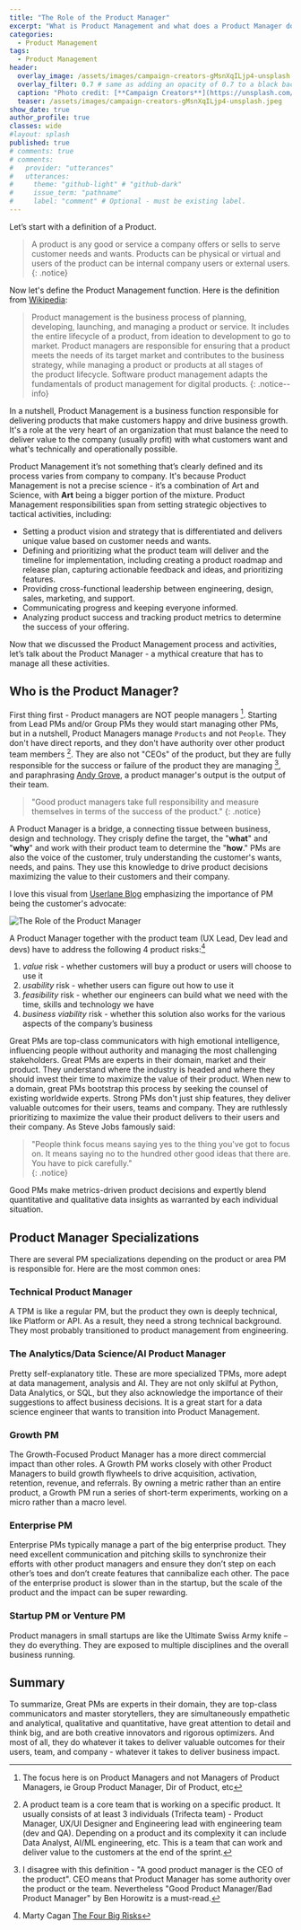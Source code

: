 ```yaml
---
title: "The Role of the Product Manager"
excerpt: "What is Product Management and what does a Product Manager do?"
categories:
  - Product Management
tags:
  - Product Management
header:
  overlay_image: /assets/images/campaign-creators-gMsnXqILjp4-unsplash.jpeg
  overlay_filter: 0.7 # same as adding an opacity of 0.7 to a black background
  caption: "Photo credit: [**Campaign Creators**](https://unsplash.com/@campaign_creators?utm_source=unsplash&utm_medium=referral&utm_content=creditCopyText) on [Unsplash](https://unsplash.com/s/photos/product-management?utm_source=unsplash&utm_medium=referral&utm_content=creditCopyText)"
  teaser: /assets/images/campaign-creators-gMsnXqILjp4-unsplash.jpeg
show_date: true
author_profile: true
classes: wide
#layout: splash
published: true
# comments: true
# comments:
#   provider: "utterances"
#   utterances:
#     theme: "github-light" # "github-dark"
#     issue_term: "pathname"
#     label: "comment" # Optional - must be existing label.
---
```

Let’s start with a definition of a Product. 

> A product is any good or service a company offers or sells to serve customer needs and wants. Products can be physical or virtual and users of the product can be internal company users or external users. 
{: .notice}

Now let's define the Product Management function. Here is the definition from [Wikipedia](https://en.wikipedia.org/wiki/Product_management):

> Product management is the business process of planning, developing, launching, and managing a product or service. It includes the entire lifecycle of a product, from ideation to development to go to market. Product managers are responsible for ensuring that a product meets the needs of its target market and contributes to the business strategy, while managing a product or products at all stages of the product lifecycle. Software product management adapts the fundamentals of product management for digital products.
{: .notice--info}

In a nutshell, Product Management is a business function responsible for delivering products that make customers happy and drive business growth. It's a role at the very heart of an organization that must balance the need to deliver value to the company (usually profit) with what customers want and what's technically and operationally possible.

Product Management it’s not something that’s clearly defined and its process varies from company to company. It's because Product Management is not a precise science - it’s a combination of Art and Science, with **Art** being a bigger portion of the mixture. Product Management responsibilities span from setting strategic objectives to tactical activities, including:

- Setting a product vision and strategy that is differentiated and delivers unique value based on customer needs and wants.
- Defining and prioritizing what the product team will deliver and the timeline for implementation, including creating a product roadmap and release plan, capturing actionable feedback and ideas, and prioritizing features.
- Providing cross-functional leadership between engineering, design, sales, marketing, and support.
- Communicating progress and keeping everyone informed.
- Analyzing product success and tracking product metrics to determine the success of your offering.

Now that we discussed the Product Management process and activities, let’s talk about the Product Manager - a mythical creature that has to manage all these activities.

## Who is the Product Manager?

First thing first - Product managers are NOT people managers [^1]. Starting from Lead PMs and/or Group PMs they would start managing other PMs, but in a nutshell, Product Managers manage `Products` and not `People`. They don't have direct reports, and they don't have authority over other product team members [^2]. They are also not "CEOs" of the product, but they are fully responsible for the success or failure of the product they are managing [^3], and paraphrasing [Andy Grove](https://en.wikipedia.org/wiki/Andrew_Grove#Writing_and_teaching), a product manager's output is the output of their team.

> "Good product managers take full responsibility and measure themselves in terms of the success of the product."
{: .notice}

A Product Manager is a bridge, a connecting tissue between business, design and technology. They crisply define the target, the "**what**" and "**why**" and work with their product team to determine the "**how**." PMs are also the voice of the customer, truly understanding the customer's wants, needs, and pains. They use this knowledge to drive product decisions maximizing the value to their customers and their company. 

I love this visual from [Userlane Blog](https://www.userlane.com/product-management-skills/) emphasizing the importance of PM being the customer's advocate:

![The Role of the Product Manager](https://www.userlane.com/wp-content/uploads/2021/02/hero-images-july-03.png)

A Product Manager together with the product team (UX Lead, Dev lead and devs) have to address the following 4 product risks:[^4]

1. *value* risk - whether customers will buy a product or users will choose to use it
2. *usability* risk - whether users can figure out how to use it 
3. *feasibility* risk - whether our engineers can build what we need with the time, skills and technology we have
4. *business viability* risk - whether this solution also works for the various aspects of the company’s business  

Great PMs are top-class communicators with high emotional intelligence, influencing people without authority and managing the most challenging stakeholders.
Great PMs are experts in their domain, market and their product. They understand where the industry is headed and where they should invest their time to maximize the value of their product. When new to a domain, great PMs bootstrap this process by seeking the counsel of existing worldwide experts.
Strong PMs don't just ship features, they deliver valuable outcomes for their users, teams and company. They are ruthlessly prioritizing to maximize the value their product delivers to their users and their company. As Steve Jobs famously said:  

>  "People think focus means saying yes to the thing you've got to focus on. It means saying no to the hundred other good ideas that there are. You have to pick carefully."  
{: .notice}

Good PMs make metrics-driven product decisions and expertly blend quantitative and qualitative data insights as warranted by each individual situation.  


## Product Manager Specializations

There are several PM specializations depending on the product or area PM is responsible for. Here are the most common ones:  

### Technical Product Manager

A TPM is like a regular PM, but the product they own is deeply technical, like Platform or API. As a result, they need a strong technical background. They most probably transitioned to product management from engineering.  

### The Analytics/Data Science/AI Product Manager

Pretty self-explanatory title. These are more specialized TPMs, more adept at data management, analysis and AI. They are not only skilful at Python, Data Analytics, or SQL, but they also acknowledge the importance of their suggestions to affect business decisions. It is a great start for a data science engineer that wants to transition into Product Management.  

### Growth PM

The Growth-Focused Product Manager has a more direct commercial impact than other roles. A Growth PM works closely with other Product Managers to build growth flywheels to drive acquisition, activation, retention, revenue, and referrals. By owning a metric rather than an entire product, a Growth PM run a series of short-term experiments, working on a micro rather than a macro level.  

### Enterprise PM

Enterprise PMs typically manage a part of the big enterprise product. They need excellent communication and pitching skills to synchronize their efforts with other product managers and ensure they don’t step on each other’s toes and don’t create features that cannibalize each other. The pace of the enterprise product is slower than in the startup, but the scale of the product and the impact can be super rewarding.  

### Startup PM or Venture PM

Product managers in small startups are like the Ultimate Swiss Army knife – they do everything. They are exposed to multiple disciplines and the overall business running.  



## Summary

To summarize, Great PMs are experts in their domain, they are top-class communicators and master storytellers, they are simultaneously empathetic and analytical, qualitative and quantitative, have great attention to detail and think big, and are both creative innovators and rigorous optimizers. And most of all, they do whatever it takes to deliver valuable outcomes for their users, team, and company - whatever it takes to deliver business impact.  




[^1]: The focus here is on Product Managers and not Managers of Product Managers, ie Group Product Manager, Dir of Product, etc
[^2]: A product team is a core team that is working on a specific product. It usually consists of at least 3 individuals (Trifecta team) - Product Manager, UX/UI Designer and Engineering lead with engineering team (dev and QA). Depending on a product and its complexity it can include Data Analyst, AI/ML engineering, etc. This is a team that can work and deliver value to the customers at the end of the sprint.
[^3]: I disagree with this definition - "A good product manager is the CEO of the product". CEO means that Product Manager has some authority over the product or the team. Nevertheless  "Good Product Manager/Bad Product Manager" by Ben Horowitz is a must-read.
[^4]: Marty Cagan [The Four Big Risks](https://www.svpg.com/four-big-risks/)
